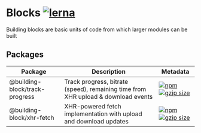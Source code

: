 # Blocks [![lerna](https://img.shields.io/badge/maintained%20with-lerna-cc00ff.svg)](https://lerna.js.org/)

Building blocks are basic units of code from which larger modules can be built

## Packages

| Package | Description | Metadata |
| --- | --- | --- |
| @building-block/track-progress | Track progress, bitrate (speed), remaining time from XHR upload & download events | <a href="https://www.npmjs.com/package/@building-block/track-progress"><img src="https://img.shields.io/npm/v/@building-block/track-progress.svg?style=flat" alt="npm"></a><a href="https://unpkg.com/@building-block/track-progress/"><img src="https://img.badgesize.io/https://unpkg.com/@building-block/track-progress/dist/trackProgress.js?compression=gzip" alt="gzip size"></a> |
| @building-block/xhr-fetch | XHR-powered fetch implementation with upload and download updates | <a href="https://www.npmjs.com/package/@building-block/xhr-fetch"><img src="https://img.shields.io/npm/v/@building-block/xhr-fetch.svg?style=flat" alt="npm"></a><a href="https://unpkg.com/@building-block/xhr-fetch/"><img src="https://img.badgesize.io/https://unpkg.com/@building-block/xhr-fetch/dist/xhrFetch.js?compression=gzip" alt="gzip size"></a> |
